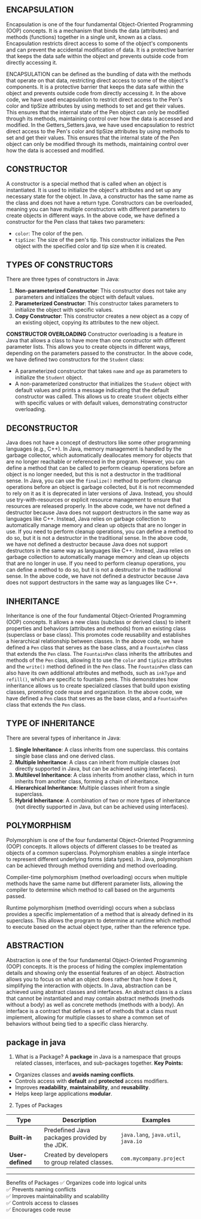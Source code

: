 ## ENCAPSULATION
Encapsulation is one of the four fundamental Object-Oriented Programming (OOP) concepts.
It is a mechanism that binds the data (attributes) and methods (functions) together in a single unit, known as a class. 
Encapsulation restricts direct access to some of the object's components and can prevent the accidental modification of data.
It is a protective barrier that keeps the data safe within the object and prevents outside code from directly accessing it. 

ENCAPSULATION can be defined as the bundling of data with the methods that operate on that data, restricting direct access to some of the object's components. 
It is a protective barrier that keeps the data safe within the object and prevents outside code from directly accessing it.
In the above code, we have used encapsulation to restrict direct access to the Pen's color and tipSize attributes by using methods to set and get their values. 
This ensures that the internal state of the Pen object can only be modified through its methods, maintaining control over how the data is accessed and modified.
In the Getters_Setters.java, we have used encapsulation to restrict direct access to the Pen's color and tipSize attributes by using methods to set and get their values. 
This ensures that the internal state of the Pen object can only be modified through its methods, maintaining control over how the data is accessed and modified.

## CONSTRUCTOR
A constructor is a special method that is called when an object is instantiated.
It is used to initialize the object's attributes and set up any necessary state for the object.
In Java, a constructor has the same name as the class and does not have a return type.
Constructors can be overloaded, meaning you can have multiple constructors with different parameters to create objects in different ways.
In the above code, we have defined a constructor for the Pen class that takes two parameters:
- `color`: The color of the pen.
- `tipSize`: The size of the pen's tip.
This constructor initializes the Pen object with the specified color and tip size when it is created.

## TYPES OF CONSTRUCTORS
There are three types of constructors in Java:
1. **Non-parameterized Constructor**: This constructor does not take any parameters and initializes the object with default values.
2. **Parameterized Constructor**: This constructor takes parameters to initialize the object with specific values.
3. **Copy Constructor**: This constructor creates a new object as a copy of an existing object, copying its attributes to the new object.

**CONSTRUCTOR OVERLOADING**
Constructor overloading is a feature in Java that allows a class to have more than one constructor with different parameter lists.
This allows you to create objects in different ways, depending on the parameters passed to the constructor.
In the above code, we have defined two constructors for the `Student` class:
- A parameterized constructor that takes `name` and `age` as parameters to initialize the `Student` object.
- A non-parameterized constructor that initializes the `Student` object with default values and prints a message indicating that the default constructor was called.
This allows us to create `Student` objects either with specific values or with default values, demonstrating constructor overloading.

## DECONSTRUCTOR
Java does not have a concept of destructors like some other programming languages (e.g., C++). 
In Java, memory management is handled by the garbage collector, which automatically deallocates memory for objects that are no longer reachable or referenced in the program.
However, you can define a method that can be called to perform cleanup operations before an object is no longer needed, but this is not a destructor in the traditional sense.
In Java, you can use the `finalize()` method to perform cleanup operations before an object is garbage collected, but it is not recommended to rely on it as it is deprecated in later versions of Java.
Instead, you should use try-with-resources or explicit resource management to ensure that resources are released properly.
In the above code, we have not defined a destructor because Java does not support destructors in the same way as languages like C++. 
Instead, Java relies on garbage collection to automatically manage memory and clean up objects that are no longer in use.
If you need to perform cleanup operations, you can define a method to do so, but it is not a destructor in the traditional sense.
In the above code, we have not defined a destructor because Java does not support destructors in the same way as languages like C++. 
Instead, Java relies on garbage collection to automatically manage memory and clean up objects that are no longer in use.
If you need to perform cleanup operations, you can define a method to do so, but it is not a destructor in the traditional sense.
In the above code, we have not defined a destructor because Java does not support destructors in the same way as languages like C++. 

## INHERITANCE
Inheritance is one of the four fundamental Object-Oriented Programming (OOP) concepts.
It allows a new class (subclass or derived class) to inherit properties and behaviors (attributes and methods) from an existing class (superclass or base class).
This promotes code reusability and establishes a hierarchical relationship between classes. 
In the above code, we have defined a `Pen` class that serves as the base class, and a `FountainPen` class that extends the `Pen` class.
The `FountainPen` class inherits the attributes and methods of the `Pen` class, allowing it to use the `color` and `tipSize` attributes and the `write()` method
defined in the `Pen` class.
The `FountainPen` class can also have its own additional attributes and methods, such as `inkType` and `refill()`, which are specific to fountain pens.
This demonstrates how inheritance allows us to create specialized classes that build upon existing classes, promoting code reuse and organization.
In the above code, we have defined a `Pen` class that serves as the base class, and a `FountainPen` class that extends the `Pen` class.

## TYPE OF INHERITANCE
There are several types of inheritance in Java:
1. **Single Inheritance**: A class inherits from one superclass.
this contains single base class and one derived class.
2. **Multiple Inheritance**: A class can inherit from multiple classes (not directly supported in Java, but can be achieved using interfaces).
3. **Multilevel Inheritance**: A class inherits from another class, which in turn inherits from another class, forming a chain of inheritance.
4. **Hierarchical Inheritance**: Multiple classes inherit from a single superclass.
5. **Hybrid Inheritance**: A combination of two or more types of inheritance (not directly supported in Java, but can be achieved using interfaces).

## POLYMORPHISM
Polymorphism is one of the four fundamental Object-Oriented Programming (OOP) concepts.
It allows objects of different classes to be treated as objects of a common superclass.
Polymorphism enables a single interface to represent different underlying forms (data types).
In Java, polymorphism can be achieved through method overriding and method overloading.

Compiler-time polymorphism (method overloading) occurs when multiple methods have the same name but different parameter lists, allowing the compiler to determine which method to call based on the arguments passed.

Runtime polymorphism (method overriding) occurs when a subclass provides a specific implementation of a method that is already defined in its superclass.
This allows the program to determine at runtime which method to execute based on the actual object type, rather than the reference type.

## ABSTRACTION 
Abstraction is one of the four fundamental Object-Oriented Programming (OOP) concepts.
It is the process of hiding the complex implementation details and showing only the essential features of an object.
Abstraction allows you to focus on what an object does rather than how it does it, simplifying the interaction with objects.
In Java, abstraction can be achieved using abstract classes and interfaces.
An abstract class is a class that cannot be instantiated and may contain abstract methods (methods without a body) as well as concrete methods (methods with a body).
An interface is a contract that defines a set of methods that a class must implement, allowing for multiple classes to share a common set of behaviors without being tied to a specific class hierarchy.

## package in java
1. What is a Package?
A **package** in Java is a namespace that groups related classes, interfaces, and sub-packages together.
**Key Points:**
- Organizes classes and **avoids naming conflicts**.
- Controls access with **default** and **protected** access modifiers.
- Improves **readability**, **maintainability**, and **reusability**.
- Helps keep large applications **modular**.
2. Types of Packages

| Type             | Description                                          | Examples                       |
| ---------------- | ---------------------------------------------------- | ------------------------------ |
| **Built-in**     | Predefined Java packages provided by the JDK.        | `java.lang`, `java.util`, `java.io` |
| **User-defined** | Created by developers to group related classes.      | `com.mycompany.project`        |

---
Benefits of Packages
✅ Organizes code into logical units  
✅ Prevents naming conflicts  
✅ Improves maintainability and scalability  
✅ Controls access to classes  
✅ Encourages code reuse  
